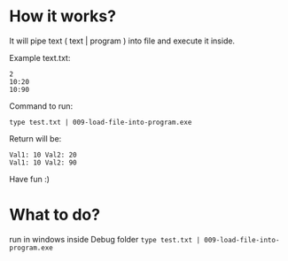 # How it works?

It will pipe text ( text | program )  into file and execute it inside.

Example text.txt:
```
2
10:20
10:90
```
Command to run:

`type test.txt | 009-load-file-into-program.exe`

Return will be:
```
Val1: 10 Val2: 20
Val1: 10 Val2: 90
```

Have fun :)

# What to do?

run in windows inside Debug folder `type test.txt | 009-load-file-into-program.exe`